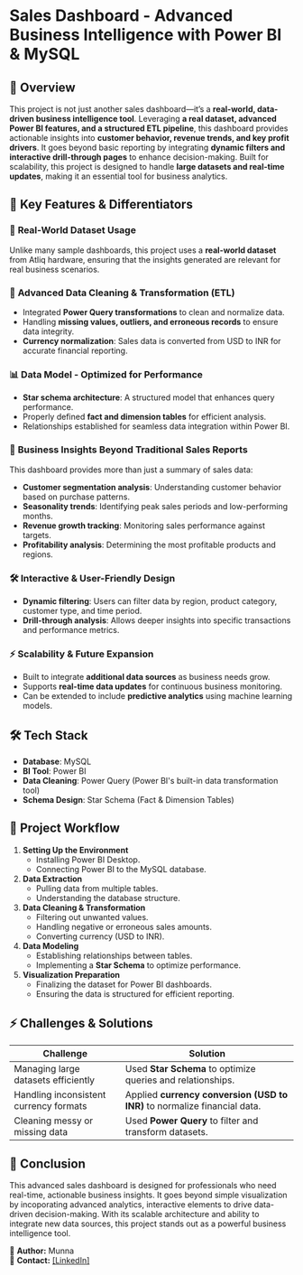 # Sales Dashboard - Advanced Business Intelligence with Power BI & MySQL

## 📌 Overview
This project is not just another sales dashboard—it’s a **real-world, data-driven business intelligence tool**. Leveraging **a real dataset, advanced Power BI features, and a structured ETL pipeline**, this dashboard provides actionable insights into **customer behavior, revenue trends, and key profit drivers**. It goes beyond basic reporting by integrating **dynamic filters and interactive drill-through pages** to enhance decision-making. Built for scalability, this project is designed to handle **large datasets and real-time updates**, making it an essential tool for business analytics.

## 🎯 Key Features & Differentiators

### 🚀 **Real-World Dataset Usage**
Unlike many sample dashboards, this project uses a **real-world dataset** from Atliq hardware, ensuring that the insights generated are relevant for real business scenarios.

### 🔗 **Advanced Data Cleaning & Transformation (ETL)**
- Integrated **Power Query transformations** to clean and normalize data.
- Handling **missing values, outliers, and erroneous records** to ensure data integrity.
- **Currency normalization**: Sales data is converted from USD to INR for accurate financial reporting.

### 📊 **Data Model - Optimized for Performance**
- **Star schema architecture**: A structured model that enhances query performance.
- Properly defined **fact and dimension tables** for efficient analysis.
- Relationships established for seamless data integration within Power BI.

### 🎯 **Business Insights Beyond Traditional Sales Reports**
This dashboard provides more than just a summary of sales data:
- **Customer segmentation analysis**: Understanding customer behavior based on purchase patterns.
- **Seasonality trends**: Identifying peak sales periods and low-performing months.
- **Revenue growth tracking**: Monitoring sales performance against targets.
- **Profitability analysis**: Determining the most profitable products and regions.

### 🛠 **Interactive & User-Friendly Design**
- **Dynamic filtering**: Users can filter data by region, product category, customer type, and time period.
- **Drill-through analysis**: Allows deeper insights into specific transactions and performance metrics.

### ⚡ **Scalability & Future Expansion**
- Built to integrate **additional data sources** as business needs grow.
- Supports **real-time data updates** for continuous business monitoring.
- Can be extended to include **predictive analytics** using machine learning models.


## 🛠 Tech Stack
- **Database**: MySQL
- **BI Tool**: Power BI
- **Data Cleaning**: Power Query (Power BI's built-in data transformation tool)
- **Schema Design**: Star Schema (Fact & Dimension Tables)

## 📂 Project Workflow
1. **Setting Up the Environment**
   - Installing Power BI Desktop.
   - Connecting Power BI to the MySQL database.
2. **Data Extraction**
   - Pulling data from multiple tables.
   - Understanding the database structure.
3. **Data Cleaning & Transformation**
   - Filtering out unwanted values.
   - Handling negative or erroneous sales amounts.
   - Converting currency (USD to INR).
4. **Data Modeling**
   - Establishing relationships between tables.
   - Implementing a **Star Schema** to optimize performance.
5. **Visualization Preparation**
   - Finalizing the dataset for Power BI dashboards.
   - Ensuring the data is structured for efficient reporting.


## ⚡ Challenges & Solutions
| Challenge | Solution |
|-----------|----------|
| Managing large datasets efficiently | Used **Star Schema** to optimize queries and relationships. |
| Handling inconsistent currency formats | Applied **currency conversion (USD to INR)** to normalize financial data. |
| Cleaning messy or missing data | Used **Power Query** to filter and transform datasets. |


## 📌 Conclusion
This advanced sales dashboard is designed for professionals who need real-time, actionable business insights. It goes beyond simple visualization by incoporating advanced analytics, interactive elements to drive data-driven decision-making. With its scalable architecture and ability to integrate new data sources, this project stands out as a powerful business intelligence tool.

📌 **Author:** Munna  
📧 **Contact:** [\[LinkedIn\]  ](http://linkedin.com/in/munna-a4ab07253)

